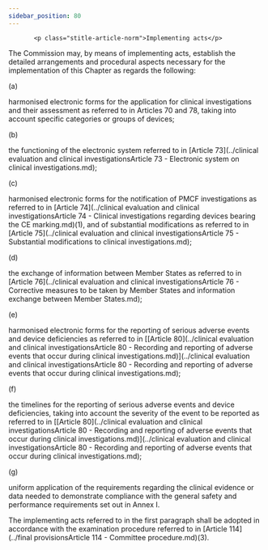 ```yaml
---
sidebar_position: 80
---
```

           <p class="stitle-article-norm">Implementing acts</p>
   <p class="norm">The Commission may, by means of implementing acts, 
establish the detailed arrangements and procedural aspects necessary for
 the implementation of this Chapter as regards the following:</p>
   <div class="grid-container grid-list">
      <div class="list grid-list-column-1">
         <span>(a)&nbsp;</span>
      </div>
      <div class="grid-list-column-2">
         <p class="norm">harmonised electronic forms for the application
 for clinical investigations and their assessment as referred to in 
Articles&nbsp;70 and 78, taking into account specific categories or 
groups of devices;</p>
      </div>
   </div>
   <div class="grid-container grid-list">
      <div class="list grid-list-column-1">
         <span>(b)&nbsp;</span>
      </div>
      <div class="grid-list-column-2">
         <p class="norm">the functioning of the electronic system referred to in [Article&nbsp;73](../clinical evaluation and clinical investigationsArticle 73 - Electronic system on clinical investigations.md);</p>
      </div>
   </div>
   <div class="grid-container grid-list">
      <div class="list grid-list-column-1">
         <span>(c)&nbsp;</span>
      </div>
      <div class="grid-list-column-2">
         <p class="norm">harmonised electronic forms for the 
notification of PMCF investigations as referred to in 
[Article&nbsp;74](../clinical evaluation and clinical investigationsArticle 74 - Clinical investigations regarding devices bearing the CE marking.md)(1), and of substantial modifications as referred to in 
[Article&nbsp;75](../clinical evaluation and clinical investigationsArticle 75 - Substantial modifications to clinical investigations.md);</p>
      </div>
   </div>
   <div class="grid-container grid-list">
      <div class="list grid-list-column-1">
         <span>(d)&nbsp;</span>
      </div>
      <div class="grid-list-column-2">
         <p class="norm">the exchange of information between Member&nbsp;States as referred to in [Article&nbsp;76](../clinical evaluation and clinical investigationsArticle 76 - Corrective measures to be taken by Member States and information exchange between Member States.md);</p>
      </div>
   </div>
   <div class="grid-container grid-list">
      <div class="list grid-list-column-1">
         <span>(e)&nbsp;</span>
      </div>
      <div class="grid-list-column-2">
         <p class="norm">harmonised electronic forms for the reporting 
of serious adverse events and device deficiencies as referred to in 
[[Article&nbsp;80](../clinical evaluation and clinical investigationsArticle 80 - Recording and reporting of adverse events that occur during clinical investigations.md)](../clinical evaluation and clinical investigationsArticle 80 - Recording and reporting of adverse events that occur during clinical investigations.md);</p>
      </div>
   </div>
   <div class="grid-container grid-list">
      <div class="list grid-list-column-1">
         <span>(f)&nbsp;</span>
      </div>
      <div class="grid-list-column-2">
         <p class="norm">the timelines for the reporting of serious 
adverse events and device deficiencies, taking into account the severity
 of the event to be reported as referred to in [[Article&nbsp;80](../clinical evaluation and clinical investigationsArticle 80 - Recording and reporting of adverse events that occur during clinical investigations.md)](../clinical evaluation and clinical investigationsArticle 80 - Recording and reporting of adverse events that occur during clinical investigations.md);</p>
      </div>
   </div>
   <div class="grid-container grid-list">
      <div class="list grid-list-column-1">
         <span>(g)&nbsp;</span>
      </div>
      <div class="grid-list-column-2">
         <p class="norm">uniform application of the requirements 
regarding the clinical evidence or data needed to demonstrate compliance
 with the general safety and performance requirements set out in 
Annex&nbsp;I.</p>
      </div>
   </div>
   <p class="norm">The implementing acts referred to in the first 
paragraph&nbsp;shall be adopted in accordance with the examination 
procedure referred to in [Article&nbsp;114](../final provisionsArticle 114 - Committee procedure.md)(3).</p>